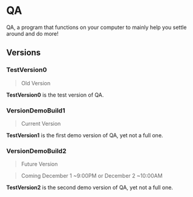 # QA
QA, a program that functions on your computer to mainly help you settle around and do more!

## Versions
### TestVersion0
> Old Version

**TestVersion0** is the test version of QA.

### VersionDemoBuild1
> Current Version

**TestVersion1** is the first demo version of QA, yet not a full one.

### VersionDemoBuild2
> Future Version

> Coming December 1 ~9:00PM or December 2 ~10:00AM

**TestVersion2** is the second demo version of QA, yet not a full one.
